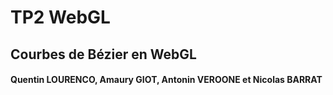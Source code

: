 # TP2 WebGL 
## Courbes de Bézier en WebGL

#### Quentin LOURENCO, Amaury GIOT, Antonin VEROONE et Nicolas BARRAT